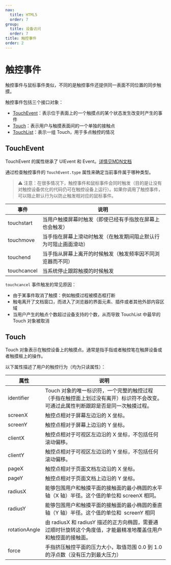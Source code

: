 ```yaml
---
nav:
  title: HTML5
  order: 7
group:
  title: 设备访问
  order: 7
title: 触控事件
order: 2
---
```


# 触控事件

触控事件与鼠标事件类似，不同的是触控事件还提供同一表面不同位置的同步触摸。

触控事件包括三个接口对象：

* [TouchEvent](https://developer.mozilla.org/zh-CN/docs/Web/API/TouchEvent)：表示位于表面上的一个触摸点的某个状态发生改变时产生的事件
* [Touch](https://developer.mozilla.org/zh-CN/docs/Web/API/Touch)：表示用户与触摸表面间的一个单独的接触点
* [TouchList](https://developer.mozilla.org/zh-CN/docs/Web/API/TouchList)：表示一组 Touch，用于多点触控的情况

## TouchEvent

TouchEvent 的属性继承了 UIEvent 和 Event。[详情见MDN文档](https://developer.mozilla.org/zh-CN/docs/Web/API/TouchEvent#%E5%B1%9E%E6%80%A7%E5%88%97%E8%A1%A8)

通过检查触控事件的 `TouchEvent.type` 属性来确定当前事件属于哪种类型。

> ⚠️ 注意：在很多情况下，触控事件和鼠标事件会同时触发（目的是让没有对触控设备优化的代码仍可在触控设备上运行）。如果你调用了触控事件，可以阻止默认行为以防止触发相对应的鼠标事件。

| 事件        | 说明                                                         |
| ----------- | ------------------------------------------------------------ |
| touchstart  | 当用户触摸屏幕时触发（即使已经有手指放在屏幕上也会触发）     |
| touchmove   | 当手指在屏幕上滑动时触发（在触发期间阻止默认行为可阻止画面滑动） |
| touchend    | 当手指从屏幕上离开的时候触发（触发频率因不同浏览器而不同）   |
| touchcancel | 当系统停止跟踪触摸的时候触发                                 |

`touchcancel` 事件触发的常见原因：

* 由于某事件取消了触摸：例如触摸过程被模态框打断
* 触电离开了文档窗口，而进入了浏览器的界面元素、插件或者其他外部内容区域
* 当用户产生的触点个数超过设备支持的个数，从而导致 TouchList 中最早的 Touch 对象被取消

## Touch

Touch 对象表示在触控设备上的触摸点。通常是指手指或者触控笔在触屏设备或者触摸板上的操作。

以下属性描述了用户的触控行为（均为只读属性）：

| 属性          | 说明                                                         |
| ------------- | ------------------------------------------------------------ |
| identifier    | Touch 对象的唯一标识符，一个完整的触控过程（手指在触控面上划过没有离开）标识符不会改变。可通过此属性判断跟踪是否是同一次触摸过程。 |
| screenX       | 触控点相对于屏幕左边沿的 X 坐标。                            |
| screenY       | 触控点相对于屏幕上边沿的 Y 坐标。                            |
| clientX       | 触控点相对于可视区左边沿的 X 坐标，不包括任何滚动偏移。      |
| clientY       | 触控点相对于可视区左边沿的 Y 坐标，不包括任何滚动偏移。      |
| pageX         | 触控点相对于页面文档左边沿的 X 坐标。                        |
| pageY         | 触控点相对于页面文档上边沿的 Y 坐标。                        |
| radiusX       | 能够包围用户和触摸平面的接触面的最小椭圆的水平轴（X 轴）半径。这个值的单位和 screenX  相同。 |
| radiusY       | 能够包围用户和触摸平面的接触面的最小椭圆的垂直轴（Y 轴）半径。这个值的单位和  screenY 相同 |
| rotationAngle | 由 radiusX 和 radiusY 描述的正方向椭圆，需要通过顺时针旋转这个角度值，才能最精准地覆盖住用户和触控面的接触面。 |
| force         | 手指挤压触控平面的压力大小，取值范围 0.0 到 1.0 的浮点数（没有压力到最大压力） |

